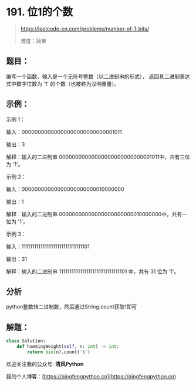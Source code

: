 # 191. 位1的个数
> https://leetcode-cn.com/problems/number-of-1-bits/
> 
> 难度：简单
## 题目：

编写一个函数，输入是一个无符号整数（以二进制串的形式）， 返回其二进制表达式中数字位数为 '1' 的个数（也被称为汉明重量）。

## 示例：

示例 1：

输入：00000000000000000000000000001011

输出：3

解释：输入的二进制串 00000000000000000000000000001011中，共有三位为 '1'。

示例 2：

输入：00000000000000000000000010000000

输出：1

解释：输入的二进制串 00000000000000000000000010000000中，共有一位为 '1'。

示例 3：

输入：11111111111111111111111111111101

输出：31

解释：输入的二进制串 11111111111111111111111111111101 中，共有 31 位为 '1'。

## 分析

python整数转二进制数，然后通过String.count获取1即可

## 解题：

```python
class Solution:
    def hammingWeight(self, n: int) -> int:
        return bin(n).count('1')
```

欢迎关注我的公众号: **清风Python**

我的个人博客：[https://qingfengpython.cn](https://qingfengpython.cn)
